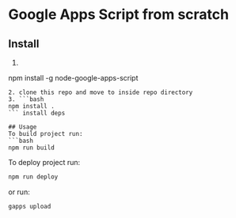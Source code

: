 # Google Apps Script from scratch

## Install 
1. ```bash
npm install -g node-google-apps-script 
``` more [info](https://www.npmjs.com/package/node-google-apps-script)
2. clone this repo and move to inside repo directory
3. ```bash
npm install .
``` install deps

## Usage
To build project run:
```bash
npm run build
```
To deploy project run:
```bash
npm run deploy
```
or run:
```bash
gapps upload
```
